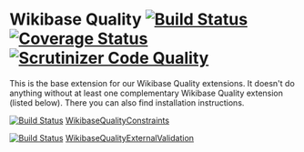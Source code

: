 # Wikibase Quality  [![Build Status](https://travis-ci.org/wikimedia/mediawiki-extensions-WikibaseQuality.svg?branch=master)](https://travis-ci.org/wikimedia/mediawiki-extensions-WikibaseQuality)  [![Coverage Status](https://coveralls.io/repos/wikimedia/mediawiki-extensions-WikibaseQuality/badge.svg)](https://coveralls.io/r/wikimedia/mediawiki-extensions-WikibaseQuality)  [![Scrutinizer Code Quality](https://scrutinizer-ci.com/g/wikimedia/mediawiki-extensions-WikibaseQuality/badges/quality-score.png?b=master)](https://scrutinizer-ci.com/g/wikimedia/mediawiki-extensions-WikibaseQuality/?branch=master)

This is the base extension for our Wikibase Quality extensions.
It doesn't do anything without at least one complementary Wikibase Quality extension (listed below).
There you can also find installation instructions.

[![Build Status](https://travis-ci.org/wikimedia/mediawiki-extensions-WikibaseQualityConstraints.svg?branch=master)](https://travis-ci.org/wikimedia/mediawiki-extensions-WikibaseQualityConstraints)
 [WikibaseQualityConstraints](https://github.com/wikimedia/mediawiki-extensions-WikibaseQualityConstraints)

[![Build Status](https://travis-ci.org/wikimedia/mediawiki-extensions-WikibaseQualityExternalValidation.svg?branch=master)](https://travis-ci.org/wikimedia/mediawiki-extensions-WikibaseQualityExternalValidation)
 [WikibaseQualityExternalValidation](https://github.com/wikimedia/mediawiki-extensions-WikibaseQualityExternalValidation)
